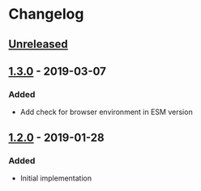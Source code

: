 # Changelog

## [Unreleased][]

## [1.3.0][] - 2019-03-07

### Added

- Add check for browser environment in ESM version

## [1.2.0][] - 2019-01-28

### Added

- Initial implementation


[Unreleased]: https://github.com/niksy/modernizr-detects/compare/v1.3.0...HEAD
[1.3.0]: https://github.com/niksy/modernizr-detects/compare/v1.2.0...v1.3.0
[1.2.0]: https://github.com/niksy/modernizr-detects/tree/v1.2.0
